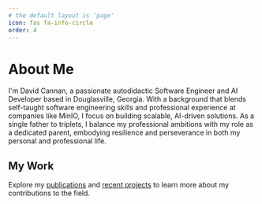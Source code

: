 ```yaml
---
# the default layout is 'page'
icon: fas fa-info-circle
order: 4
---
```


# About Me

I'm David Cannan, a passionate autodidactic Software Engineer and AI Developer based in Douglasville, Georgia. With a background that blends self-taught software engineering skills and professional experience at companies like MinIO, I focus on building scalable, AI-driven solutions. As a single father to triplets, I balance my professional ambitions with my role as a dedicated parent, embodying resilience and perseverance in both my personal and professional life.

## My Work

Explore my [publications](https://cdaprod.github.io/publications/) and [recent projects](https://cdaprod.github.io/articles/from-existing-projects-to-production/) to learn more about my contributions to the field.